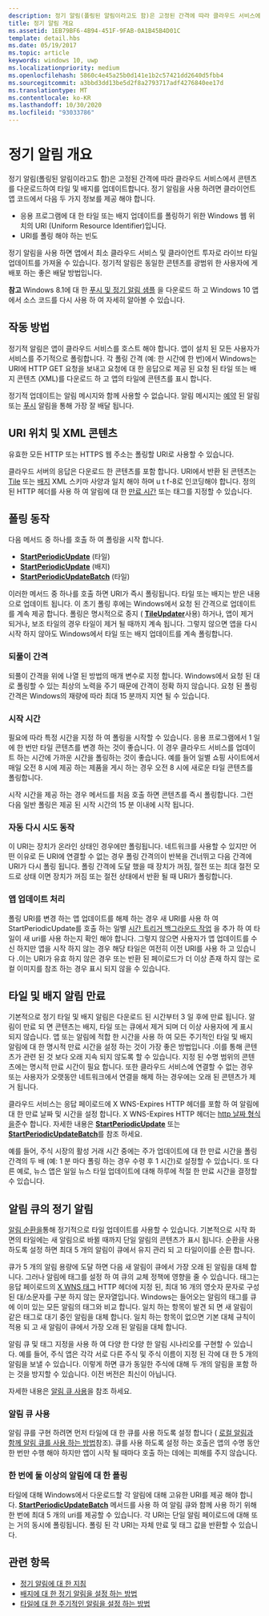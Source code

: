 ```yaml
---
description: 정기 알림(폴링된 알림이라고도 함)은 고정된 간격에 따라 클라우드 서비스에서 콘텐츠를 다운로드하여 타일 및 배지를 업데이트합니다.
title: 정기 알림 개요
ms.assetid: 1EB79BF6-4B94-451F-9FAB-0A1B45B4D01C
template: detail.hbs
ms.date: 05/19/2017
ms.topic: article
keywords: windows 10, uwp
ms.localizationpriority: medium
ms.openlocfilehash: 5860c4e45a25b0d141e1b2c57421dd2640d5fbb4
ms.sourcegitcommit: a3bbd3dd13be5d2f8a2793717adf4276840ee17d
ms.translationtype: MT
ms.contentlocale: ko-KR
ms.lasthandoff: 10/30/2020
ms.locfileid: "93033786"
---
```

# <a name="periodic-notification-overview"></a>정기 알림 개요
 


정기 알림(폴링된 알림이라고도 함)은 고정된 간격에 따라 클라우드 서비스에서 콘텐츠를 다운로드하여 타일 및 배지를 업데이트합니다. 정기 알림을 사용 하려면 클라이언트 앱 코드에서 다음 두 가지 정보를 제공 해야 합니다.

-   응용 프로그램에 대 한 타일 또는 배지 업데이트를 폴링하기 위한 Windows 웹 위치의 URI (Uniform Resource Identifier)입니다.
-   URI를 폴링 해야 하는 빈도

정기 알림을 사용 하면 앱에서 최소 클라우드 서비스 및 클라이언트 투자로 라이브 타일 업데이트를 가져올 수 있습니다. 정기적 알림은 동일한 콘텐츠를 광범위 한 사용자에 게 배포 하는 좋은 배달 방법입니다.

**참고**   Windows 8.1에 대 한 [푸시 및 정기 알림 샘플](https://github.com/microsoftarchive/msdn-code-gallery-microsoft/tree/411c271e537727d737a53fa2cbe99eaecac00cc0/Official%20Windows%20Platform%20Sample/Windows%208%20app%20samples/%5BC%23%5D-Windows%208%20app%20samples/C%23/Windows%208%20app%20samples/Push%20and%20periodic%20notifications%20client-side%20sample%20(Windows%208)) 을 다운로드 하 고 Windows 10 앱에서 소스 코드를 다시 사용 하 여 자세히 알아볼 수 있습니다.

 

## <a name="how-it-works"></a>작동 방법


정기적 알림은 앱이 클라우드 서비스를 호스트 해야 합니다. 앱이 설치 된 모든 사용자가 서비스를 주기적으로 폴링합니다. 각 폴링 간격 (예: 한 시간에 한 번)에서 Windows는 URI에 HTTP GET 요청을 보내고 요청에 대 한 응답으로 제공 된 요청 된 타일 또는 배지 콘텐츠 (XML)를 다운로드 하 고 앱의 타일에 콘텐츠를 표시 합니다.

정기적 업데이트는 알림 메시지와 함께 사용할 수 없습니다. 알림 메시지는 [예약](/previous-versions/windows/apps/hh465417(v=win.10)) 된 알림 또는 [푸시](/previous-versions/windows/apps/hh868252(v=win.10)) 알림을 통해 가장 잘 배달 됩니다.

## <a name="uri-location-and-xml-content"></a>URI 위치 및 XML 콘텐츠


유효한 모든 HTTP 또는 HTTPS 웹 주소는 폴링할 URI로 사용할 수 있습니다.

클라우드 서버의 응답은 다운로드 한 콘텐츠를 포함 합니다. URI에서 반환 된 콘텐츠는 [Tile](adaptive-tiles-schema.md) 또는 [배지](/uwp/schemas/tiles/badgeschema/schema-root) XML 스키마 사양과 일치 해야 하며 u t f-8로 인코딩해야 합니다. 정의 된 HTTP 헤더를 사용 하 여 알림에 대 한 [만료 시간](#expiration-of-tile-and-badge-notifications) 또는 태그를 지정할 수 있습니다.

## <a name="polling-behavior"></a>폴링 동작


다음 메서드 중 하나를 호출 하 여 폴링을 시작 합니다.

-   [**StartPeriodicUpdate**](/uwp/api/Windows.UI.Notifications.TileUpdater#Windows_UI_Notifications_TileUpdater_StartPeriodicUpdate_Windows_Foundation_Uri_Windows_Foundation_DateTime_Windows_UI_Notifications_PeriodicUpdateRecurrence_) (타일)
-   [**StartPeriodicUpdate**](/uwp/api/Windows.UI.Notifications.BadgeUpdater#Windows_UI_Notifications_BadgeUpdater_StartPeriodicUpdate_Windows_Foundation_Uri_Windows_Foundation_DateTime_Windows_UI_Notifications_PeriodicUpdateRecurrence_) (배지)
-   [**StartPeriodicUpdateBatch**](/uwp/api/Windows.UI.Notifications.TileUpdater#Windows_UI_Notifications_TileUpdater_StartPeriodicUpdateBatch_Windows_Foundation_Collections_IIterable_1_Windows_UI_Notifications_PeriodicUpdateRecurrence_) (타일)

이러한 메서드 중 하나를 호출 하면 URI가 즉시 폴링됩니다. 타일 또는 배지는 받은 내용으로 업데이트 됩니다. 이 초기 폴링 후에는 Windows에서 요청 된 간격으로 업데이트를 계속 제공 합니다. 폴링은 명시적으로 중지 ( [**TileUpdater**](/uwp/api/Windows.UI.Notifications.TileUpdater.StopPeriodicUpdate)사용) 하거나, 앱이 제거 되거나, 보조 타일의 경우 타일이 제거 될 때까지 계속 됩니다. 그렇지 않으면 앱을 다시 시작 하지 않아도 Windows에서 타일 또는 배지 업데이트를 계속 폴링합니다.

### <a name="the-recurrence-interval"></a>되풀이 간격

되풀이 간격을 위에 나열 된 방법의 매개 변수로 지정 합니다. Windows에서 요청 된 대로 폴링할 수 있는 최상의 노력을 주기 때문에 간격이 정확 하지 않습니다. 요청 된 폴링 간격은 Windows의 재량에 따라 최대 15 분까지 지연 될 수 있습니다.

### <a name="the-start-time"></a>시작 시간

필요에 따라 특정 시간을 지정 하 여 폴링을 시작할 수 있습니다. 응용 프로그램에서 1 일에 한 번만 타일 콘텐츠를 변경 하는 것이 좋습니다. 이 경우 클라우드 서비스를 업데이트 하는 시간에 가까운 시간을 폴링하는 것이 좋습니다. 예를 들어 일별 쇼핑 사이트에서 매일 오전 8 시에 제공 하는 제품을 게시 하는 경우 오전 8 시에 새로운 타일 콘텐츠를 폴링합니다.

시작 시간을 제공 하는 경우 메서드를 처음 호출 하면 콘텐츠를 즉시 폴링합니다. 그런 다음 일반 폴링은 제공 된 시작 시간의 15 분 이내에 시작 됩니다.

### <a name="automatic-retry-behavior"></a>자동 다시 시도 동작

이 URI는 장치가 온라인 상태인 경우에만 폴링됩니다. 네트워크를 사용할 수 있지만 어떤 이유로 든 URI에 연결할 수 없는 경우 폴링 간격의이 반복을 건너뛰고 다음 간격에 URI가 다시 폴링 됩니다. 폴링 간격에 도달 했을 때 장치가 꺼짐, 절전 또는 최대 절전 모드로 상태 이면 장치가 꺼짐 또는 절전 상태에서 반환 될 때 URI가 폴링합니다.

### <a name="handling-app-updates"></a>앱 업데이트 처리

폴링 URI를 변경 하는 앱 업데이트를 해제 하는 경우 새 URI를 사용 하 여 StartPeriodicUpdate를 호출 하는 일별 [시간 트리거 백그라운드 작업](../../../launch-resume/run-a-background-task-on-a-timer-.md) 을 추가 하 여 타일이 새 uri를 사용 하는지 확인 해야 합니다. 그렇지 않으면 사용자가 앱 업데이트를 수신 하지만 앱을 시작 하지 않는 경우 해당 타일은 여전히 이전 URI를 사용 하 고 있습니다 .이는 URI가 유효 하지 않은 경우 또는 반환 된 페이로드가 더 이상 존재 하지 않는 로컬 이미지를 참조 하는 경우 표시 되지 않을 수 있습니다.

## <a name="expiration-of-tile-and-badge-notifications"></a>타일 및 배지 알림 만료


기본적으로 정기 타일 및 배지 알림은 다운로드 된 시간부터 3 일 후에 만료 됩니다. 알림이 만료 되 면 콘텐츠는 배지, 타일 또는 큐에서 제거 되며 더 이상 사용자에 게 표시 되지 않습니다. 앱 또는 알림에 적합 한 시간을 사용 하 여 모든 주기적인 타일 및 배지 알림에 대 한 명시적 만료 시간을 설정 하는 것이 가장 좋은 방법입니다 .이를 통해 콘텐츠가 관련 된 것 보다 오래 지속 되지 않도록 할 수 있습니다. 지정 된 수명 범위의 콘텐츠에는 명시적 만료 시간이 필요 합니다. 또한 클라우드 서비스에 연결할 수 없는 경우 또는 사용자가 오랫동안 네트워크에서 연결을 해제 하는 경우에는 오래 된 콘텐츠가 제거 됩니다.

클라우드 서비스는 응답 페이로드에 X WNS-Expires HTTP 헤더를 포함 하 여 알림에 대 한 만료 날짜 및 시간을 설정 합니다. X WNS-Expires HTTP 헤더는 [http 날짜 형식을](https://www.w3.org/Protocols/rfc2616/rfc2616-sec3.html#sec3.3.1)준수 합니다. 자세한 내용은 [**StartPeriodicUpdate**](/uwp/api/Windows.UI.Notifications.TileUpdater#Windows_UI_Notifications_TileUpdater_StartPeriodicUpdate_Windows_Foundation_Uri_Windows_Foundation_DateTime_Windows_UI_Notifications_PeriodicUpdateRecurrence_) 또는 [**StartPeriodicUpdateBatch**](/uwp/api/Windows.UI.Notifications.TileUpdater#Windows_UI_Notifications_TileUpdater_StartPeriodicUpdateBatch_Windows_Foundation_Collections_IIterable_1_Windows_UI_Notifications_PeriodicUpdateRecurrence_)를 참조 하세요.

예를 들어, 주식 시장의 활성 거래 시간 중에는 주가 업데이트에 대 한 만료 시간을 폴링 간격의 두 배 (예: 1 분 마다 폴링 하는 경우 수령 후 1 시간)로 설정할 수 있습니다. 또 다른 예로, 뉴스 앱은 일일 뉴스 타일 업데이트에 대해 하루에 적절 한 만료 시간을 결정할 수 있습니다.

## <a name="periodic-notifications-in-the-notification-queue"></a>알림 큐의 정기 알림


[알림 순환을](/previous-versions/windows/apps/hh781199(v=win.10))통해 정기적으로 타일 업데이트를 사용할 수 있습니다. 기본적으로 시작 화면의 타일에는 새 알림으로 바뀔 때까지 단일 알림의 콘텐츠가 표시 됩니다. 순환을 사용 하도록 설정 하면 최대 5 개의 알림이 큐에서 유지 관리 되 고 타일이이를 순환 합니다.

큐가 5 개의 알림 용량에 도달 하면 다음 새 알림이 큐에서 가장 오래 된 알림을 대체 합니다. 그러나 알림에 태그를 설정 하 여 큐의 교체 정책에 영향을 줄 수 있습니다. 태그는 응답 페이로드의 [X WNS 태그](/previous-versions/windows/apps/hh465435(v=win.10)) HTTP 헤더에 지정 된, 최대 16 개의 영숫자 문자로 구성 된 대/소문자를 구분 하지 않는 문자열입니다. Windows는 들어오는 알림의 태그를 큐에 이미 있는 모든 알림의 태그와 비교 합니다. 일치 하는 항목이 발견 되 면 새 알림이 같은 태그로 대기 중인 알림을 대체 합니다. 일치 하는 항목이 없으면 기본 대체 규칙이 적용 되 고 새 알림이 큐에서 가장 오래 된 알림을 대체 합니다.

알림 큐 및 태그 지정을 사용 하 여 다양 한 다양 한 알림 시나리오를 구현할 수 있습니다. 예를 들어, 주식 앱은 각각 서로 다른 주식 및 주식 이름이 지정 된 각에 대 한 5 개의 알림을 보낼 수 있습니다. 이렇게 하면 큐가 동일한 주식에 대해 두 개의 알림을 포함 하는 것을 방지할 수 있습니다. 이전 버전은 최신이 아닙니다.

자세한 내용은 [알림 큐 사용](/previous-versions/windows/apps/hh781199(v=win.10))을 참조 하세요.

### <a name="enabling-the-notification-queue"></a>알림 큐 사용

알림 큐를 구현 하려면 먼저 타일에 대 한 큐를 사용 하도록 설정 합니다 ( [로컬 알림과 함께 알림 큐를 사용 하는 방법](/archive/blogs/tiles_and_toasts/quickstart-how-to-use-the-tile-notification-queue-with-local-notifications)참조). 큐를 사용 하도록 설정 하는 호출은 앱의 수명 동안 한 번만 수행 해야 하지만 앱이 시작 될 때마다 호출 하는 데에는 피해를 주지 않습니다.

### <a name="polling-for-more-than-one-notification-at-a-time"></a>한 번에 둘 이상의 알림에 대 한 폴링

타일에 대해 Windows에서 다운로드할 각 알림에 대해 고유한 URI를 제공 해야 합니다. [**StartPeriodicUpdateBatch**](/uwp/api/Windows.UI.Notifications.TileUpdater#Windows_UI_Notifications_TileUpdater_StartPeriodicUpdateBatch_Windows_Foundation_Collections_IIterable_1_Windows_UI_Notifications_PeriodicUpdateRecurrence_) 메서드를 사용 하 여 알림 큐와 함께 사용 하기 위해 한 번에 최대 5 개의 uri를 제공할 수 있습니다. 각 URI는 단일 알림 페이로드에 대해 또는 거의 동시에 폴링됩니다. 폴링 된 각 URI는 자체 만료 및 태그 값을 반환할 수 있습니다.

## <a name="related-topics"></a>관련 항목


* [정기 알림에 대 한 지침]()
* [배지에 대 한 정기 알림을 설정 하는 방법](/previous-versions/windows/apps/hh761476(v=win.10))
* [타일에 대 한 주기적인 알림을 설정 하는 방법](/previous-versions/windows/apps/hh761476(v=win.10))
 
